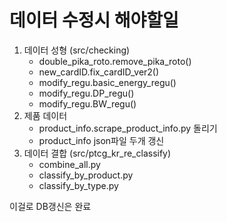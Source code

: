 # 데이터 수정시 해야할일

1. 데이터 성형 (src/checking)
   - double_pika_roto.remove_pika_roto()
   - new_cardID.fix_cardID_ver2()
   - modify_regu.basic_energy_regu()
   - modify_regu.DP_regu()
   - modify_regu.BW_regu()
2. 제품 데이터 
   - product_info.scrape_product_info.py 돌리기
   - product_info json파일 두개 갱신
3. 데이터 결합 (src/ptcg_kr_re_classify)
   - combine_all.py
   - classify_by_product.py
   - classify_by_type.py

이걸로 DB갱신은 완료